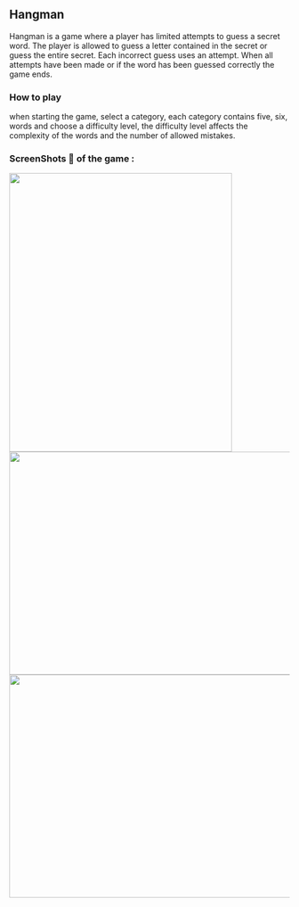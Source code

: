 ## Hangman

Hangman is a game where a player has limited attempts to guess a secret word. The player is allowed to guess a letter contained in the secret or guess the entire secret. Each incorrect guess uses an attempt. When all attempts have been made or if the word has been guessed correctly the game ends.

### How to play

when starting the game, select a category, each category contains five, six, words and choose a difficulty level, the difficulty level affects the complexity of the words and the number of allowed mistakes.

### ScreenShots 📸 of the game :

<img src="https://user-images.githubusercontent.com/63552702/97992425-5a092180-1deb-11eb-9003-46fd55fb496d.png" width="400" height="500" />

<img src="https://user-images.githubusercontent.com/63552702/97992797-d996f080-1deb-11eb-8cab-1fa602b6ffce.png" width="700" height="400" />

<img src="https://user-images.githubusercontent.com/63552702/97993173-5e820a00-1dec-11eb-823f-30515eed0a0b.png" width="700" height="400" />
